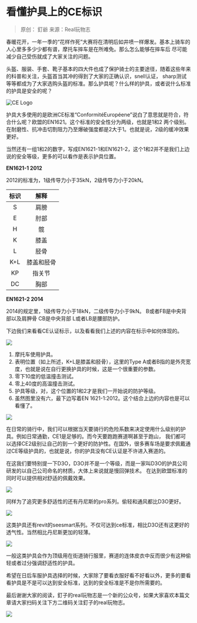 # 看懂护具上的CE标识

> 原创： 釘爺  来源：Real玩物志

春暖花开，一年一季的“花样作死”大赛将在清明后如井喷一样爆发。基本上骑车的人心里多多少少都有谱，摩托车摔车是在所难免。那么怎么能够在摔车后
尽可能减少自己受伤就成了大家关注的问题。

头盔、服装、手套、靴子基本的四大件也成了保护骑士的主要途径，随着这些年来的科普和关注，头盔首当其冲的得到了大家的正确认识，snell认证，
sharp测试等等都成为了大家选购头盔的标准。那么护具呢？什么样的护具，或者说什么标准的护具是安全的呢？

![CE Logo](https://ww1.sinaimg.cn/large/007i4MEmly1g1nbcdpkijj30dw09xa9z.jpg)

护具大多使用的是欧洲CE标准“ConformitéEuropéene”说白了意思就是符合，符合什么呢？欧盟的EN1621。这个标准的安全性分为两级，也就是1和2
两个级别。在耐磨性、抗冲击切割阻力乃至爆破强度都是2大于1。也就是说，2级的缓冲效果更好。

当然还有一组1和2的数字，写成EN1621-1和EN1621-2，这个1和2并不是我们上边说的安全等级，更多的可以看作是表示护具位置。

**EN1621-1 2012**

2012的标准为，1级传导力小于35kN，2级传导力小于20kN。

| 标识 |    解释    |
| :--: | :--------: |
|  S   |    肩膀    |
|  E   |    肘部    |
|  H   |     髋     |
|  K   |    膝盖    |
|  L   |    胫骨    |
| K+L  | 膝盖和胫骨 |
|  KP  |   指关节   |
|  DC  |    胸部    |


**EN1621-2 2014**

2014的规定里，1级传导力小于18kN，二级传导力小于9kN。
B或者FB是中央背部以及肩胛骨
CB是中央背部
L或者LB是腰部防护。

下边我们来看看CE认证标示，以及看看我们上述的内容在标示中如何体现的。

![](https://ww1.sinaimg.cn/large/007i4MEmly1g1n8lri837j305w0730sn.jpg)

1. 摩托车使用护具。
2. 表明位置（如上所述，K+L是膝盖和胫骨），这里的Type A或者B指的是外壳宽度，也就是说在自行更换护具的时候，这是一个很重要的参数。
3. 零下10度的低温撞击测试。
4. 零上40度的高温撞击测试。
5. 护具等级，对，这个位置的1和2才是我们一开始说的防护等级。
6. 虽然图里没有六，最下边写着EN 1621-1:2012。这个结合上边的内容也是可以看懂了。

![](https://ww1.sinaimg.cn/large/007i4MEmly1g1nb9n0pg4j30ru0qmwg4.jpg)

 在日常的骑行中，我们可以根据当天要骑行的危险系数来决定使用什么级别的护具。例如日常通勤，CE1是足够的。而今天要跑跑赛道啊甚至于跑山，
 我们都可以选择CE2级别让自己的到一个更好的防护性。在国外，很多赛车场是要求佩戴通过CE等级护具的，也就是说，你的护具没有CE认证是不许进入赛道的。

 在这我们要特别提一下D3O，D3O并不是一个等级，而是一家叫D3O的护具公司研发的以自己公司命名的材质，大体上来说就是慢回弹技术。
 在达到欧盟标准的同时可以提供相对舒适的佩戴效果。

![](https://ww1.sinaimg.cn/large/007i4MEmly1g1nb7rsrmvj30ke0kc75a.jpg)

 同样为了追究更多舒适性的还有丹尼斯的pro系列。偷轻和通风都比D3O更好。

 ![](https://ww1.sinaimg.cn/large/007i4MEmly1g1n8bvi38fj30u00m9gpb.jpg)

 这类护具还有revit的seesmart系列。不仅可达到ce标准，相比D3O还有这更好的透气性。当然相比丹尼斯更加的轻薄。

 ![](https://ww1.sinaimg.cn/large/007i4MEmly1g1n8cbeay2j30u0140wjg.jpg)

一般这类护具会作为顶级用在街道骑行服里，赛道的连体皮衣中反而很少有这种偷轻或者过分强调舒适性的护具。

希望在日后车服护具选择的时候，大家除了要看衣服好看不好看以外，更多的要看看护具是不是可以达到安全标准，达到的安全标准是不是你所需要的。

最后谢谢大家的阅读，釘子的real玩物志是一个新的公众号，如果大家喜欢本篇文章请大家扫码关注下方二维码关注釘子的real玩物志。

![](https://ww1.sinaimg.cn/large/007i4MEmly1g1n8hqw7hwj308c0aut8j.jpg)

